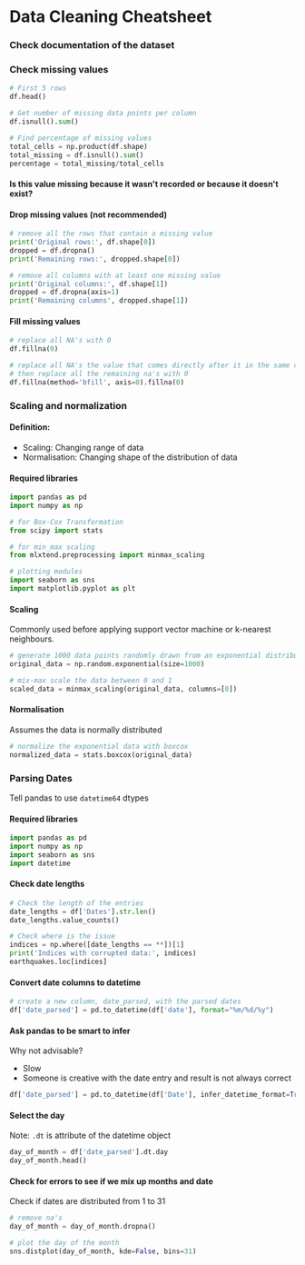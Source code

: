 # Data Cleaning Cheatsheet

### Check documentation of the dataset
### Check missing values


```python
# First 5 rows
df.head()

# Get number of missing data points per column
df.isnull().sum()

# Find percentage of missing values
total_cells = np.product(df.shape)
total_missing = df.isnull().sum()
percentage = total_missing/total_cells
```
#### Is this value missing because it wasn't recorded or because it doesn't exist?

#### Drop missing values (not recommended)
```python
# remove all the rows that contain a missing value
print('Original rows:', df.shape[0])
dropped = df.dropna()
print('Remaining rows:', dropped.shape[0])

# remove all columns with at least one missing value
print('Original columns:', df.shape[1])
dropped = df.dropna(axis=1)
print('Remaining columns', dropped.shape[1])
```

#### Fill missing values

```python
# replace all NA's with 0
df.fillna(0)

# replace all NA's the value that comes directly after it in the same column, 
# then replace all the remaining na's with 0
df.fillna(method='bfill', axis=0).fillna(0)
```

### Scaling and normalization
#### Definition: 
- Scaling: Changing range of data
- Normalisation: Changing shape of the distribution of data

#### Required libraries

```python
import pandas as pd
import numpy as np

# for Box-Cox Transformation
from scipy import stats

# for min_max scaling
from mlxtend.preprocessing import minmax_scaling

# plotting modules
import seaborn as sns
import matplotlib.pyplot as plt
```

#### Scaling
Commonly used before applying support vector machine or k-nearest neighbours. 

```python
# generate 1000 data points randomly drawn from an exponential distribution
original_data = np.random.exponential(size=1000)

# mix-max scale the data between 0 and 1
scaled_data = minmax_scaling(original_data, columns=[0])
```

#### Normalisation
Assumes the data is normally distributed

```python
# normalize the exponential data with boxcox
normalized_data = stats.boxcox(original_data)
```

### Parsing Dates
Tell pandas to use ```datetime64``` dtypes
#### Required libraries

```python
import pandas as pd
import numpy as np
import seaborn as sns
import datetime
```

#### Check date lengths
```python
# Check the length of the entries
date_lengths = df['Dates'].str.len()
date_lengths.value_counts()

# Check where is the issue
indices = np.where([date_lengths == **])[1]
print('Indices with corrupted data:', indices)
earthquakes.loc[indices]
```

#### Convert date columns to datetime

```python
# create a new column, date_parsed, with the parsed dates
df['date_parsed'] = pd.to_datetime(df['date'], format="%m/%d/%y")
```
#### Ask pandas to be smart to infer
Why not advisable?
- Slow
- Someone is creative with the date entry and result is not always correct
```python
df['date_parsed'] = pd.to_datetime(df['Date'], infer_datetime_format=True)
```

#### Select the day
Note: ```.dt``` is attribute of the datetime object
```python
day_of_month = df['date_parsed'].dt.day
day_of_month.head()
```

#### Check for errors to see if we mix up months and date
Check if dates are distributed from 1 to 31
```python
# remove na's
day_of_month = day_of_month.dropna()

# plot the day of the month
sns.distplot(day_of_month, kde=False, bins=31)
```

